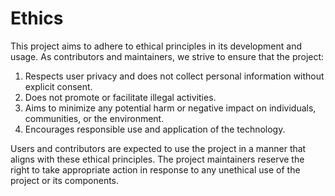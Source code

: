 # Ethics

This project aims to adhere to ethical principles in its development and usage. As contributors and maintainers, we strive to ensure that the project:

1. Respects user privacy and does not collect personal information without explicit consent.
2. Does not promote or facilitate illegal activities.
3. Aims to minimize any potential harm or negative impact on individuals, communities, or the environment.
4. Encourages responsible use and application of the technology.

Users and contributors are expected to use the project in a manner that aligns with these ethical principles. The project maintainers reserve the right to take appropriate action in response to any unethical use of the project or its components.